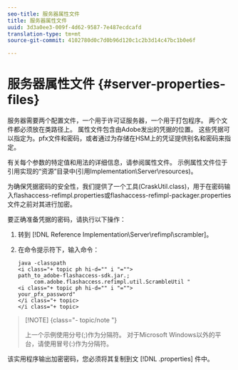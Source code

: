```yaml
---
seo-title: 服务器属性文件
title: 服务器属性文件
uuid: 3d3a0ee3-009f-4d62-9587-7e487ecdcafd
translation-type: tm+mt
source-git-commit: 4102780d0c7d0b96d120c1c2b3d14c47bc1b0e6f

---
```



# 服务器属性文件 {#server-properties-files}

服务器需要两个配置文件，一个用于许可证服务器，一个用于打包程序。 两个文件都必须放在类路径上。 属性文件包含由Adobe发出的凭据的位置。 这些凭据可以指定为。pfx文件和密码，或者通过为存储在HSM上的凭证提供别名和密码来指定。

有关每个参数的特定值和用法的详细信息，请参阅属性文件。 示例属性文件位于引用实现的“资源”目录中(引用Implementation\Server\resources)。

为确保凭据密码的安全性，我们提供了一个工具(CraskUtil.class)，用于在密码输入flashaccess-refimpl.properties或flashaccess-refimpl-packager.properties文件之前对其进行加密。

要正确准备凭据的密码，请执行以下操作：

1. 转到 [!DNL Reference Implementation\Server\refimpl\scrambler]。
1. 在命令提示符下，输入命令：

   ```
   java -classpath  
   <i class="+ topic ph hi-d="" i "="">
   path_to_adobe-flashaccess-sdk.jar.; 
        com.adobe.flashaccess.refimpl.util.ScrambleUtil " 
   <i class="+ topic ph hi-d="" i "="">
   your_pfx_password" 
   </i class="+ topic> 
   </i class="+ topic>
   ```

>[!NOTE] {class=&quot;- topic/note &quot;}
>
>上一个示例使用分号(;)作为分隔符。 对于Microsoft Windows以外的平台，请使用冒号(:)作为分隔符。

该实用程序输出加密密码，您必须将其复制到文 [!DNL .properties] 件中。
